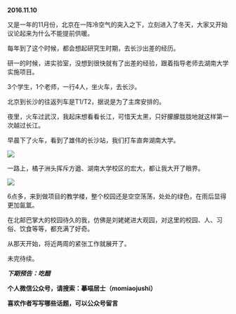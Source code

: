 
          
            
**2016.11.10**

又是一年的11月份，北京在一阵冷空气的突入之下，立刻进入了冬天，大家又开始议论起来为什么不能提前供暖。

每年到了这个时候，都会想起研究生时期，去长沙出差的经历。

研一的时候，进实验室，没想到很快就有了出差的经验，跟着指导老师去湖南大学实施项目。

3个学生，1个老师，一行4人，坐火车，去长沙。

北京到长沙的往返列车是T1/T2，据说是为了主席安排的。

夜里，火车过武汉，我起床想看看长江，可惜天太黑，只好朦朦胧胧地就这样第一次越过长江。

早晨下了火车，看到了雄伟的长沙站，我们打车直奔湖南大学。




![](//upload-images.jianshu.io/upload_images/51001-f4509e16968cf6b0.jpg)




一路上，橘子洲头挥斥方遒、湖南大学校区的宏大，都让我大开了眼界。



![](//upload-images.jianshu.io/upload_images/51001-06439db48406eed6.jpg)




6点多，来到做项目的教学楼，整个校园还是空空荡荡，处处的绿色，在雨后显得更加氤氲。

在北邮巴掌大的校园待久的我，仿佛是刘姥姥进大观园，对这里的校园、人、习俗、饮食等等，都充满了好奇。

从那天开始，将近两周的紧张工作就展开了。

未完待续。


***下期预告：吃醋***


**个人微信公众号，请搜索：摹喵居士（momiaojushi）**

**喜欢作者写写哪些话题，可以公众号留言**

          
        